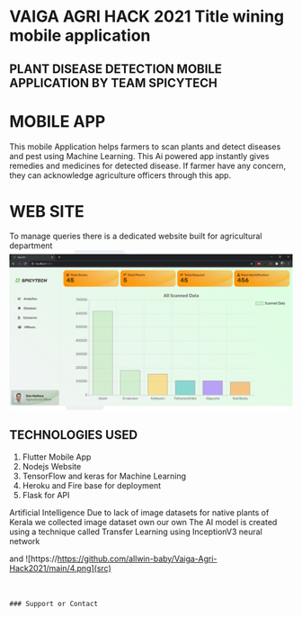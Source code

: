 # VAIGA AGRI HACK 2021 Title wining mobile application
## PLANT DISEASE DETECTION MOBILE APPLICATION BY TEAM SPICYTECH
# MOBILE APP
This mobile Application helps farmers to scan plants and detect diseases and pest using Machine Learning. This Ai powered app instantly gives remedies and medicines for detected disease. If farmer have any concern, they can acknowledge agriculture officers through this app.

# WEB SITE
To manage queries there is a dedicated website built for agricultural department
![](4.png?raw=true "")

## TECHNOLOGIES USED
1. Flutter Mobile App
2. Nodejs Website
3. TensorFlow and keras for Machine Learning
4. Heroku and Fire base for deployment
5. Flask for API

Artificial Intelligence
Due to lack of image datasets for native plants of Kerala we collected image dataset own our own
The AI model is created using a technique called Transfer Learning using InceptionV3 neural network

[](https://https://github.com/allwin-baby/Vaiga-Agri-Hack2021/main/4.png) and ![https://https://github.com/allwin-baby/Vaiga-Agri-Hack2021/main/4.png](src)
```


### Support or Contact
